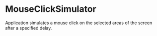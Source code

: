 MouseClickSimulator
===================

Application simulates a mouse click on the selected areas of the screen after a specified delay.
